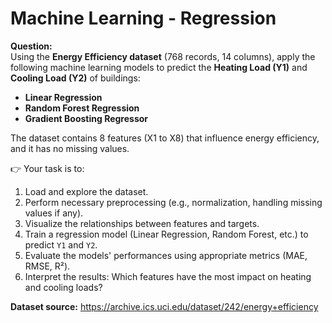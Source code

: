 
# Machine Learning - Regression

**Question:**  
Using the **Energy Efficiency dataset** (768 records, 14 columns), apply the following machine learning models to predict the **Heating Load (Y1)** and **Cooling Load (Y2)** of buildings:

- **Linear Regression**  
- **Random Forest Regression**  
- **Gradient Boosting Regressor**

The dataset contains 8 features (X1 to X8) that influence energy efficiency, and it has no missing values.  

👉 Your task is to:

1. Load and explore the dataset.
2. Perform necessary preprocessing (e.g., normalization, handling missing values if any).
3. Visualize the relationships between features and targets.
4. Train a regression model (Linear Regression, Random Forest, etc.) to predict `Y1` and `Y2`.
5. Evaluate the models' performances using appropriate metrics (MAE, RMSE, R²).
6. Interpret the results: Which features have the most impact on heating and cooling loads?

**Dataset source:** https://archive.ics.uci.edu/dataset/242/energy+efficiency

